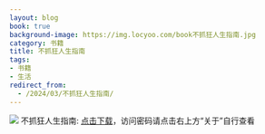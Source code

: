 ```yaml
---
layout: blog
book: true
background-image: https://img.locyoo.com/book不抓狂人生指南.jpg
category: 书籍
title: 不抓狂人生指南
tags:
- 书籍
- 生活
redirect_from:
  - /2024/03/不抓狂人生指南/
---
```

![](https://img.locyoo.com/book不抓狂人生指南.jpg)
不抓狂人生指南: <a name = "ref1" href="https://url18.ctfile.com/f/50983618-1337384045-303bae?p=3619">点击下载</a>，访问密码请点击右上方“关于”自行查看